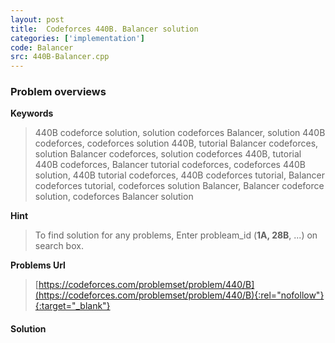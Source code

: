 ```yaml
---
layout: post
title:  Codeforces 440B. Balancer solution
categories: ['implementation']
code: Balancer
src: 440B-Balancer.cpp
---
```

### **Problem overviews**

**Keywords**
> 440B codeforce solution, solution codeforces Balancer, solution 440B codeforces, codeforces solution 440B, tutorial Balancer codeforces, solution Balancer codeforces, solution codeforces 440B, tutorial 440B codeforces, Balancer tutorial codeforces, codeforces 440B solution, 440B tutorial codeforces, 440B codeforces tutorial, Balancer codeforces tutorial, codeforces solution Balancer, Balancer codeforce solution, codeforces Balancer solution

**Hint**
> To find solution for any problems, Enter probleam_id (**1A, 28B**, ...) on search box. 

**Problems Url**
> [https://codeforces.com/problemset/problem/440/B](https://codeforces.com/problemset/problem/440/B){:rel="nofollow"}{:target="_blank"}

#### **Solution**



